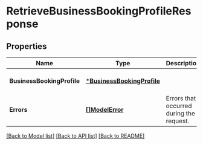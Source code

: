 # RetrieveBusinessBookingProfileResponse

## Properties
Name | Type | Description | Notes
------------ | ------------- | ------------- | -------------
**BusinessBookingProfile** | [***BusinessBookingProfile**](BusinessBookingProfile.md) |  | [optional] [default to null]
**Errors** | [**[]ModelError**](Error.md) | Errors that occurred during the request. | [optional] [default to null]

[[Back to Model list]](../README.md#documentation-for-models) [[Back to API list]](../README.md#documentation-for-api-endpoints) [[Back to README]](../README.md)

